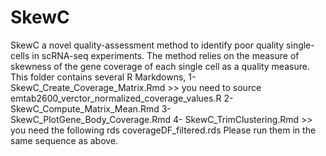 # SkewC
SkewC a novel quality-assessment method to identify poor quality single-cells in scRNA-seq experiments. The method relies on the measure of skewness of the gene coverage of each single cell as a quality measure.
This folder contains several R Markdowns, 
1-	SkewC_Create_Coverage_Matrix.Rmd >> you need to source emtab2600_verctor_normalized_coverage_values.R
2-	SkewC_Compute_Matrix_Mean.Rmd
3-	SkewC_PlotGene_Body_Coverage.Rmd
4-	SkewC_TrimClustering.Rmd  >> you need the following rds   coverageDF_filtered.rds 
Please run them in the same sequence as above. 
